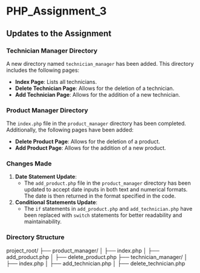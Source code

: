 # PHP_Assignment_3

## Updates to the Assignment

### Technician Manager Directory

A new directory named `technician_manager` has been added. This directory includes the following pages:

- **Index Page**: Lists all technicians.  
- **Delete Technician Page**: Allows for the deletion of a technician.
- **Add Technician Page**: Allows for the addition of a new technician.  

### Product Manager Directory

The `index.php` file in the `product_manager` directory has been completed. Additionally, the following pages have been added:

- **Delete Product Page**: Allows for the deletion of a product.
- **Add Product Page**: Allows for the addition of a new product.  

### Changes Made

1. **Date Statement Update**:
   - The `add_product.php` file in the `product_manager` directory has been updated to accept date inputs in both text and numerical formats. The date is then returned in the format specified in the code.
2. **Conditional Statements Update**:
   - The `if` statements in `add_product.php` and `add_technician.php` have been replaced with `switch` statements for better readability and maintainability.

### Directory Structure

project_root/ ├── product_manager/ │ ├── index.php │ ├── add_product.php │ ├── delete_product.php ├── technician_manager/ │ ├── index.php │ ├── add_technician.php │ ├── delete_technician.php
